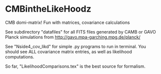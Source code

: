 # CMBintheLikeHoodz
CMB domi-matrix! Fun with matrices, covariance calculations

See subdirectory "datafiles" for all FITS files generated by CAMB or GAVO Planck simulations from http://gavo.mpa-garching.mpg.de/planck/

See "Nside4_cov_likd" for simple .py programs to run in terminal. You should see ALL covariance matrix entries, as well as likelihood computations. 

So far, "LikelihoodComparisons.tex" is the best source for formalism. 
